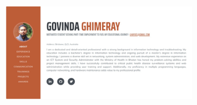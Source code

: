 ![Profile Pic](https://github.com/govindaghr/govindaghr.github.io/blob/main/assets/img/githubPortfolio.jpeg?raw=true)
